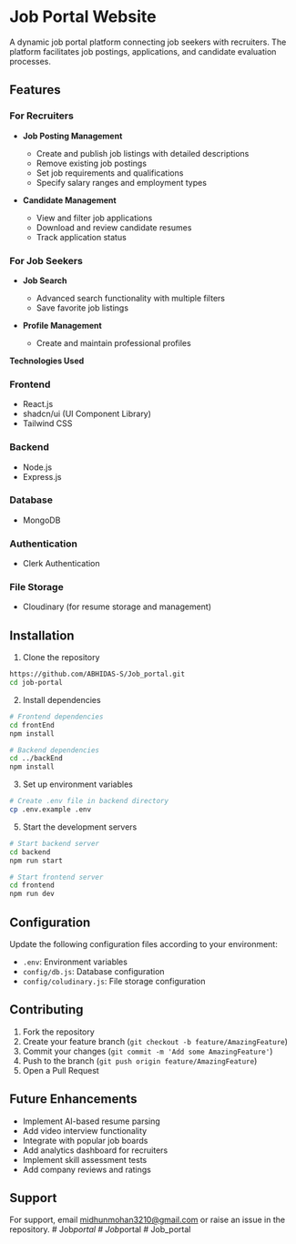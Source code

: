 # Job Portal Website

A dynamic job portal platform connecting job seekers with recruiters. The platform facilitates job postings, applications, and candidate evaluation processes.

## Features

### For Recruiters

- **Job Posting Management**

  - Create and publish job listings with detailed descriptions
  - Remove existing job postings
  - Set job requirements and qualifications
  - Specify salary ranges and employment types

- **Candidate Management**
  - View and filter job applications
  - Download and review candidate resumes
  - Track application status

### For Job Seekers

- **Job Search**

  - Advanced search functionality with multiple filters
  - Save favorite job listings

- **Profile Management**
  - Create and maintain professional profiles

**Technologies Used**
### Frontend
- React.js
- shadcn/ui (UI Component Library)
- Tailwind CSS

### Backend
- Node.js
- Express.js

### Database
- MongoDB

### Authentication
- Clerk Authentication

### File Storage
- Cloudinary (for resume storage and management)




## Installation
1. Clone the repository

```bash
https://github.com/ABHIDAS-S/Job_portal.git
cd job-portal
```

2. Install dependencies

```bash
# Frontend dependencies
cd frontEnd
npm install

# Backend dependencies
cd ../backEnd
npm install
```

3. Set up environment variables

```bash
# Create .env file in backend directory
cp .env.example .env
```



5. Start the development servers

```bash
# Start backend server
cd backend
npm run start

# Start frontend server
cd frontend
npm run dev
```

## Configuration

Update the following configuration files according to your environment:

- `.env`: Environment variables
- `config/db.js`: Database configuration
- `config/coludinary.js`: File storage configuration


## Contributing

1. Fork the repository
2. Create your feature branch (`git checkout -b feature/AmazingFeature`)
3. Commit your changes (`git commit -m 'Add some AmazingFeature'`)
4. Push to the branch (`git push origin feature/AmazingFeature`)
5. Open a Pull Request

## Future Enhancements

- Implement AI-based resume parsing
- Add video interview functionality
- Integrate with popular job boards
- Add analytics dashboard for recruiters
- Implement skill assessment tests
- Add company reviews and ratings


## Support

For support, email midhunmohan3210@gmail.com or raise an issue in the repository.
#   J o b _ p o r t a l 
 
 #   J o b _ p o r t a l 
 
 #   J o b _ p o r t a l 
 
 
